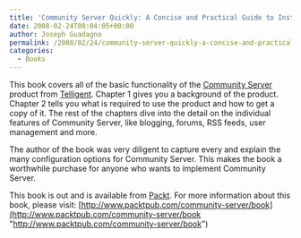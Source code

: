 ```yaml
---
title: 'Community Server Quickly: A Concise and Practical Guide to Installation, Administration, and Customization'
date: 2008-02-24T00:04:05+00:00
author: Joseph Guadagno
permalink: /2008/02/24/community-server-quickly-a-concise-and-practical-guide-to-installation-administration-and-customization/
categories:
  - Books
---
```

This book covers all of the basic functionality of the [Community Server](http://communityserver.org/Default.aspx) product from [Telligent](http://telligent.com/). Chapter 1 gives you a background of the product. Chapter 2 tells you what is required to use the product and how to get a copy of it. The rest of the chapters dive into the detail on the individual features of Community Server, like blogging, forums, RSS feeds, user management and more.

The author of the book was very diligent to capture every and explain the many configuration options for Community Server. This makes the book a worthwhile purchase for anyone who wants to implement Community Server.

This book is out and is available from [Packt](http://www.packtpub.com/). For more information about this book, please visit: [http://www.packtpub.com/community-server/book](http://www.packtpub.com/community-server/book "http://www.packtpub.com/community-server/book")